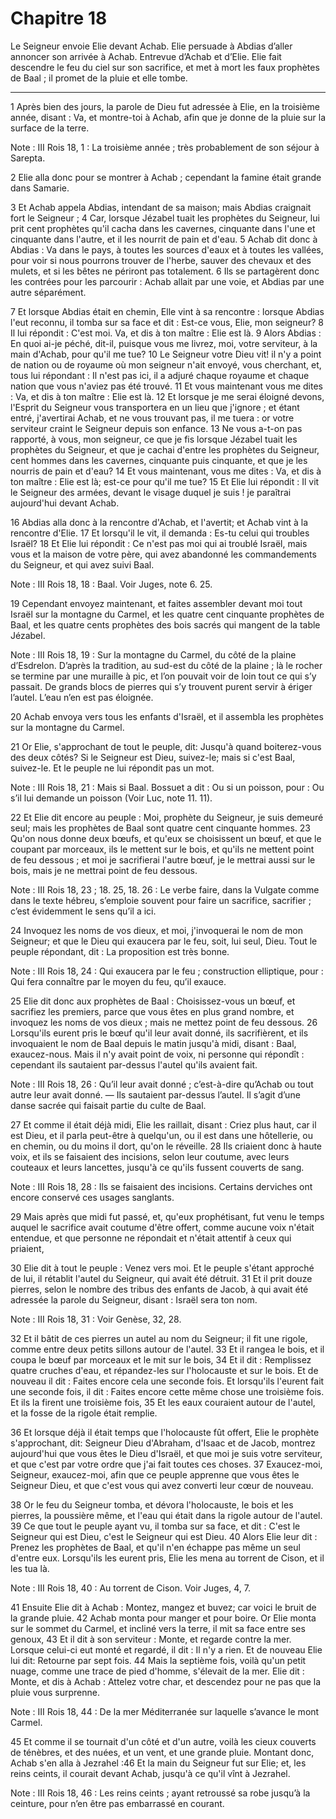 # Chapitre 18

Le Seigneur envoie Elie devant Achab.
Elie persuade à Abdias d’aller annoncer son arrivée à Achab.
Entrevue d’Achab et d’Elie.
Elie fait descendre le feu du ciel sur son sacrifice, et met à mort les faux prophètes de Baal ; il promet de la pluie et elle tombe.

***

1 Après bien des jours, la parole de Dieu fut adressée à Elie, en la troisième année, disant : Va, et montre-toi à Achab, afin que je donne de la pluie sur la surface de la terre.

<span class="bible-note">Note : </span> III Rois 18, 1 : La troisième année ; très probablement de son séjour à Sarepta.

2 Elie alla donc pour se montrer à Achab ; cependant la famine était grande dans Samarie.


3 Et Achab appela Abdias, intendant de sa maison; mais Abdias craignait fort le Seigneur ; 4 Car, lorsque Jézabel tuait les prophètes du Seigneur, lui prit cent prophètes qu'il cacha dans les cavernes, cinquante dans l'une et cinquante dans l'autre, et il les nourrit de pain et d'eau. 5 Achab dit donc à Abdias : Va dans le pays, à toutes les sources d'eaux et à toutes les vallées, pour voir si nous pourrons trouver de l'herbe, sauver des chevaux et des mulets, et si les bêtes ne périront pas totalement. 6 Ils se partagèrent donc les contrées pour les parcourir : Achab allait par une voie, et Abdias par une autre séparément.


7 Et lorsque Abdias était en chemin, Elle vint à sa rencontre : lorsque Abdias l'eut reconnu, il tomba sur sa face et dit : Est-ce vous, Elie, mon seigneur? 8 Il lui répondit : C'est moi. Va, et dis à ton maître : Elie est là. 9 Alors Abdias : En quoi ai-je péché, dit-il, puisque vous me livrez, moi, votre serviteur, à la main d'Achab, pour qu'il me tue? 10 Le Seigneur votre Dieu vit! il n'y a point de nation ou de royaume où mon seigneur n'ait envoyé, vous cherchant, et, tous lui répondant : Il n'est pas ici, il a adjuré chaque royaume et chaque nation que vous n'aviez pas été trouvé. 11 Et vous maintenant vous me dites : Va, et dis à ton maître : Elie est là. 12 Et lorsque je me serai éloigné devons, l'Esprit du Seigneur vous transportera en un lieu que j'ignore ; et étant entré, j'avertirai Achab, et ne vous trouvant pas, il me tuera : or votre serviteur craint le Seigneur depuis son enfance. 13 Ne vous a-t-on pas rapporté, à vous, mon seigneur, ce que je fis lorsque Jézabel tuait les prophètes du Seigneur, et
que je cachai d'entre les prophètes du Seigneur, cent hommes dans les cavernes, cinquante puis cinquante, et que je les nourris de pain et d'eau? 14 Et vous maintenant, vous me dites : Va, et dis à ton maître : Elie est là; est-ce pour qu'il me tue? 15 Et Elie lui répondit : Il vit le Seigneur des armées, devant le visage duquel je suis ! je paraîtrai aujourd'hui devant Achab.


16 Abdias alla donc à la rencontre d'Achab, et l'avertit; et Achab vint à la rencontre d'Elie. 17 Et lorsqu'il le vit, il demanda : Es-tu celui qui troubles Israël? 18 Et Elie lui répondit : Ce n'est pas moi qui ai troublé Israël, mais vous et la maison de votre père, qui avez abandonné les commandements du Seigneur, et qui avez suivi Baal.

<span class="bible-note">Note : </span> III Rois 18, 18 : Baal. Voir Juges, note 6. 25.

19 Cependant envoyez maintenant, et faites assembler devant moi tout Israël sur la montagne du Carmel, et les quatre cent cinquante prophètes de Baal, et les quatre cents prophètes des bois sacrés qui mangent de la table Jézabel.

<span class="bible-note">Note : </span> III Rois 18, 19 : Sur la montagne du Carmel, du côté de la plaine d’Esdrelon. D’après la tradition, au sud-est du côté de la plaine ; là le rocher se termine par une muraille à pic, et l’on pouvait voir de loin tout ce qui s’y passait. De grands blocs de pierres qui s’y trouvent purent servir à ériger l’autel. L’eau n’en est pas éloignée.


20 Achab envoya vers tous les enfants d'Israël, et il assembla les prophètes sur la montagne du Carmel.


21 Or Elie, s'approchant de tout le peuple, dit: Jusqu'à quand boiterez-vous des deux côtés? Si le Seigneur est Dieu, suivez-le; mais si c'est Baal, suivez-le. Et le peuple ne lui répondit pas un mot.

<span class="bible-note">Note : </span> III Rois 18, 21 : Mais si Baal. Bossuet a dit : Ou si un poisson, pour : Ou s’il lui demande un poisson (Voir Luc, note 11. 11).

22 Et Elie dit encore au peuple : Moi, prophète du Seigneur, je suis demeuré seul; mais les prophètes de Baal sont quatre cent cinquante hommes. 23 Qu'on nous donne deux bœufs, et qu'eux se choisissent un bœuf, et que le coupant par morceaux, ils le mettent sur le bois, et qu'ils ne mettent point de feu dessous ; et moi je sacrifierai l'autre bœuf, je le mettrai aussi sur le bois, mais je ne mettrai point de feu dessous.

<span class="bible-note">Note : </span> III Rois 18, 23 ; 18. 25, 18. 26 : Le verbe faire, dans la Vulgate comme dans le texte hébreu, s’emploie souvent pour faire un sacrifice, sacrifier ; c’est évidemment le sens qu’il a ici.

24 Invoquez les noms de vos dieux, et moi, j'invoquerai le nom de mon Seigneur; et que le Dieu qui exaucera par le feu, soit, lui seul, Dieu. Tout le peuple répondant, dit : La proposition est très bonne.

<span class="bible-note">Note : </span> III Rois 18, 24 : Qui exaucera par le feu ; construction elliptique, pour : Qui fera connaître par le moyen du feu, qu’il exauce.


25 Elie dit donc aux prophètes de Baal : Choisissez-vous un bœuf, et sacrifiez les premiers, parce que vous êtes en plus grand nombre, et invoquez les noms de vos dieux ; mais ne mettez point de feu dessous. 26 Lorsqu'ils eurent pris le bœuf qu'il leur avait donné, ils sacrifièrent, et ils invoquaient le nom de Baal depuis le matin jusqu'à midi, disant : Baal, exaucez-nous. Mais il n'y avait point de voix, ni personne qui répondît : cependant ils sautaient par-dessus l'autel qu'ils avaient fait.

<span class="bible-note">Note : </span> III Rois 18, 26 : Qu’il leur avait donné ; c’est-à-dire qu’Achab ou tout autre leur avait donné. ― Ils sautaient par-dessus l’autel. Il s’agit d’une danse sacrée qui faisait partie du culte de Baal.

27 Et comme il était déjà midi, Elie les raillait, disant : Criez plus haut, car il est Dieu, et il parla peut-être à quelqu'un, ou il est dans une hôtellerie, ou en chemin, ou du moins il dort, qu'on le réveille. 28 Ils criaient donc à haute voix, et ils se faisaient des incisions, selon leur coutume, avec leurs couteaux et leurs lancettes, jusqu'à ce qu'ils fussent couverts de sang.

<span class="bible-note">Note : </span> III Rois 18, 28 : Ils se faisaient des incisions. Certains derviches ont encore conservé ces usages sanglants.

29 Mais après que midi fut passé, et, qu'eux prophétisant, fut venu le temps auquel le sacrifice avait coutume d'être offert, comme aucune voix n'était entendue, et que personne ne répondait et n'était attentif à ceux qui priaient,


30 Elie dit à tout le peuple : Venez vers moi. Et le peuple s'étant approché de lui, il rétablit l'autel du Seigneur, qui avait été détruit. 31 Et il prit douze pierres, selon le nombre des tribus des enfants de Jacob, à qui avait été adressée la parole du Seigneur, disant : Israël sera ton nom.

<span class="bible-note">Note : </span> III Rois 18, 31 : Voir Genèse, 32, 28.

32 Et il bâtit de ces pierres un autel au nom du Seigneur; il fit une rigole, comme entre deux petits sillons autour de l'autel. 33 Et il rangea le bois, et il coupa le bœuf par morceaux et le mit sur le bois, 34 Et il dit : Remplissez quatre cruches d'eau, et répandez-les sur l'holocauste et sur le bois. Et de nouveau il dit : Faites encore cela une seconde fois. Et lorsqu'ils l'eurent fait une seconde fois, il dit : Faites encore cette même chose une troisième fois. Et ils la firent une troisième fois, 35 Et les eaux couraient autour de l'autel, et la fosse de la rigole était remplie.


36 Et lorsque déjà il était temps que l'holocauste fût offert, Elie le prophète s'approchant, dit: Seigneur Dieu d'Abraham, d'Isaac et de Jacob, montrez aujourd'hui que vous êtes le Dieu d'Israël, et que moi je suis votre serviteur, et que c'est par votre ordre que j'ai fait toutes ces choses. 37 Exaucez-moi, Seigneur, exaucez-moi, afin que ce peuple apprenne que vous êtes le Seigneur Dieu, et que c'est vous qui avez converti leur cœur de nouveau.


38 Or le feu du Seigneur tomba, et dévora l'holocauste, le bois et les pierres, la poussière même, et l'eau qui était dans la rigole autour de l'autel. 39 Ce que tout le peuple ayant vu, il tomba sur sa face, et dit : C'est le Seigneur qui est Dieu, c'est le Seigneur qui est Dieu. 40 Alors Elie leur dit : Prenez les prophètes de Baal, et qu'il n'en échappe pas même un seul d'entre eux. Lorsqu'ils les eurent pris, Elie les mena au torrent de Cison, et il les tua là.

<span class="bible-note">Note : </span> III Rois 18, 40 : Au torrent de Cison. Voir Juges, 4, 7.


41 Ensuite Elie dit à Achab : Montez, mangez et buvez; car voici le bruit de la grande pluie. 42 Achab monta pour manger et pour boire. Or Elie monta sur le sommet du Carmel, et incliné vers la terre, il mit sa face entre ses genoux, 43 Et il dit à son serviteur : Monte, et regarde contre la mer. Lorsque celui-ci eut monté et regardé, il dit : Il n'y a rien. Et de nouveau Elie lui dit: Retourne par sept fois. 44 Mais la septième fois, voilà qu'un petit nuage, comme une trace de pied d'homme, s'élevait de la mer. Elie dit : Monte, et dis à Achab : Attelez votre char, et descendez pour ne pas que la pluie vous surprenne.

<span class="bible-note">Note : </span> III Rois 18, 44 : De la mer Méditerranée sur laquelle s’avance le mont Carmel.

45 Et comme il se tournait d'un côté et d'un autre, voilà les cieux couverts de ténèbres, et des nuées, et un vent, et une grande pluie. Montant donc, Achab s'en alla à Jezrahel :46 Et la main du Seigneur fut sur Elie; et, les reins ceints, il courait devant Achab, jusqu'à ce qu'il vînt à Jezrahel.

<span class="bible-note">Note : </span> III Rois 18, 46 : Les reins ceints ; ayant retroussé sa robe jusqu’à la ceinture, pour n’en être pas embarrassé en courant.


